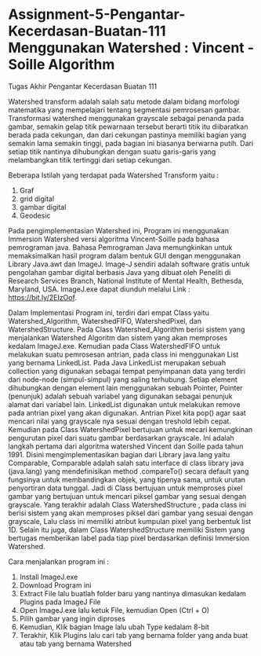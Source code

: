 # Assignment-5-Pengantar-Kecerdasan-Buatan-111 Menggunakan Watershed : Vincent - Soille Algorithm
Tugas Akhir Pengantar Kecerdasan Buatan 111

Watershed transform adalah salah satu metode dalam bidang morfologi matematika yang mempelajari tentang segmentasi pemrosesan gambar. Transformasi watershed menggunakan grayscale sebagai penanda pada gambar, semakin gelap titik pewarnaan tersebut berarti titik itu diibaratkan berada pada cekungan, dan dari cekungan pastinya memiliki bagian yang semakin lama semakin tinggi, pada bagian ini biasanya berwarna putih. Dari setiap titik nantinya dihubungkan dengan suatu garis-garis yang melambangkan titik tertinggi dari setiap cekungan.  

Beberapa Istilah yang terdapat pada Watershed Transform yaitu :
  1. Graf
  2. grid digital
  3. gambar digital
  4. Geodesic
  
Pada pengimplementasian Watershed ini, Program ini menggunakan  Immersion Watershed versi algoritma Vincent-Soille pada bahasa pemrograman java. Bahasa Pemrograman Java memungkinkan untuk memaksimalkan hasil program dalam bentuk GUI dengan menggunakan Library Java.awt dan ImageJ. Image-J sendiri adalah software gratis untuk pengolahan gambar digital berbasis Java yang dibuat oleh Peneliti di Research Services Branch, National Institute of Mental Health, Bethesda, Maryland, USA. ImageJ.exe dapat diunduh melalui Link : https://bit.ly/2EIzOof. 

Dalam Implementasi Program ini, terdiri dari empat Class yaitu Watershed_Algorithm, WatershedFIFO, WatershedPixel, dan WatershedStructure.
Pada Class  Watershed_Algorithm berisi sistem yang menjalankan Watershed Algoritm dan sistem yang akan memproses kedalam ImageJ.exe. Kemudian pada Class WatershedFIFO untuk melakukan suatu pemrosesan antrian, pada class ini menggunakan List yang bernama LinkedList. Pada Java  LinkedList merupakan sebuah collection yang digunakan sebagai tempat penyimpanan data yang terdiri dari node-node (simpul-simpul) yang saling terhubung. Setiap element dihubungkan dengan element lain menggunakan sebuah Pointer, Pointer (penunjuk) adalah sebuah variabel yang digunakan sebagai penunjuk alamat dari variabel lain. LinkedList digunakan untuk melakukan remove pada antrian pixel yang akan digunakan. Antrian Pixel kita pop() agar saat mencari nilai yang grayscale nya sesuai dengan treshold lebih cepat. Kemudian pada Class WatershedPixel bertujuan untuk mecari kemungkinan pengurutan pixel dari suatu gambar berdasarkan grayscale. Ini adalah langkah pertama dari algoritma watershed Vincent dan Soille pada tahun 1991. Disini mengimplementasikan bagian dari Library java.lang yaitu Comparable, Comparable  adalah salah satu interface di class library java (java.lang) yang mendefinisikan method .compareTo() secara default  yang fungsinya untuk membandingkan objek,  yang tipenya sama, untuk urutan penyortiran data tunggal. Jadi di Class bertujuan untuk memproses pixel gambar yang bertujuan untuk mencari piksel gambar yang sesuai dengan grayscale. Yang terakhir adalah Class WatershedStructure , pada class ini berisi sistem yang akan memproses piksel dari gambar yang sesuai dengan grayscale, Lalu class ini  memiliki atribut kumpulan pixel yang berbentuk list 1D. Selain itu juga, dalam Class WatershedStructure memiliki Sistem  yang bertugas memberikan label pada tiap pixel berdasarkan definisi Immersion Watershed.

Cara menjalankan program ini :
  1. Install ImageJ.exe
  2. Download Program ini
  3. Extract File lalu buatlah folder baru yang nantinya dimasukan kedalam Plugins pada ImageJ File 
  4. Open ImageJ.exe lalu ketuk File, kemudian Open (Ctrl + O)
  5. Pilih gambar yang ingin diproses
  6. Kemudian, Klik bagian Image lalu ubah Type kedalam 8-bit
  7. Terakhir, Klik Plugins lalu cari tab yang bernama folder yang anda buat atau tab yang bernama Watershed
